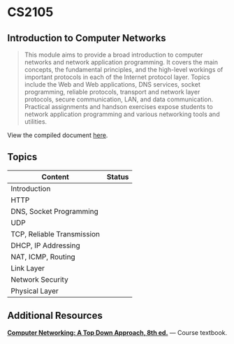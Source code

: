 # CS2105 #

## Introduction to Computer Networks ##

> This module aims to provide a broad introduction to computer networks and network application programming. It covers the main concepts, the fundamental principles, and the high-level workings of important protocols in each of the Internet protocol layer. Topics include the Web and Web applications, DNS services, socket programming, reliable protocols, transport and network layer protocols, secure communication, LAN, and data communication. Practical assignments and handson exercises expose students to network application programming and various networking tools and utilities.

View the compiled document [here](https://github.com/jontmy/nus-cs2040s/blob/master/src/cs2105s.pdf).

## Topics ##

| **Content**                                | **Status** |
|--------------------------------------------|:----------:|
| Introduction                               |            |
| HTTP                                       |            |
| DNS, Socket Programming                    |            |
| UDP                                        |            |
| TCP, Reliable Transmission                 |            |
| DHCP, IP Addressing                        |            |
| NAT, ICMP, Routing                         |            |
| Link Layer                                 |            |
| Network Security                           |            |
| Physical Layer                             |            |

## Additional Resources ##

[**Computer Networking: A Top Down Approach, 8th ed.**](https://gaia.cs.umass.edu/kurose_ross/index.php) — Course textbook.

